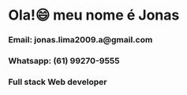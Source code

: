 <h1>Ola!😄 meu nome é Jonas</h1>
 
<h3>Email: jonas.lima2009.a@gmail.com</h3>
<h3>Whatsapp: (61) 99270-9555</h3>

<h3>Full stack Web developer</h3>
